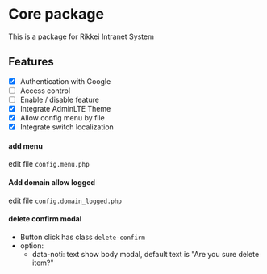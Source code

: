 Core package
===

This is a package for Rikkei Intranet System

Features
---

- [x] Authentication with Google
- [ ] Access control
- [ ] Enable / disable feature
- [x] Integrate AdminLTE Theme
- [x] Allow config menu by file
- [x] Integrate switch localization

#### add menu
edit file `config.menu.php`

#### Add domain allow logged
edit file `config.domain_logged.php`

#### delete confirm modal
- Button click has class `delete-confirm`
- option: 
    + data-noti: text show body modal, default text is "Are you sure delete item?"